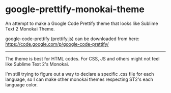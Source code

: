 google-prettify-monokai-theme
==============================

An attempt to make a Google Code Prettify theme that looks like Sublime Text 2 Monokai Theme.

google-code-prettify (prettify.js) can be downloaded from here:
https://code.google.com/p/google-code-prettify/

---

The theme is best for HTML codes.
For CSS, JS and others might not feel like Sublime Text 2's Monokai.

I'm still trying to figure out a way to declare a specific .css file for each language, so I can make other monokai themes respecting ST2's each language color.
